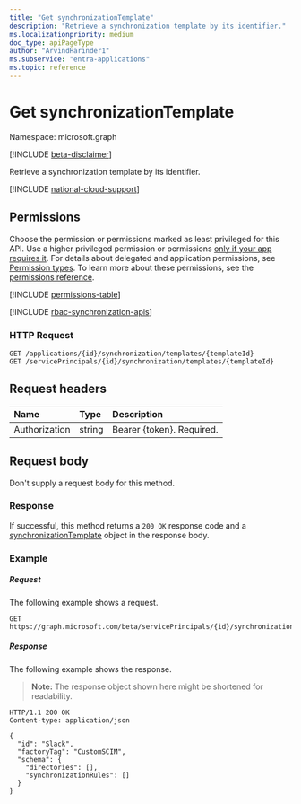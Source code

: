 ```yaml
---
title: "Get synchronizationTemplate"
description: "Retrieve a synchronization template by its identifier."
ms.localizationpriority: medium
doc_type: apiPageType
author: "ArvindHarinder1"
ms.subservice: "entra-applications"
ms.topic: reference
---
```


# Get synchronizationTemplate

Namespace: microsoft.graph

[!INCLUDE [beta-disclaimer](../../includes/beta-disclaimer.md)]

Retrieve a synchronization template by its identifier.

[!INCLUDE [national-cloud-support](../../includes/global-us.md)]

## Permissions
Choose the permission or permissions marked as least privileged for this API. Use a higher privileged permission or permissions [only if your app requires it](/graph/permissions-overview#best-practices-for-using-microsoft-graph-permissions). For details about delegated and application permissions, see [Permission types](/graph/permissions-overview#permission-types). To learn more about these permissions, see the [permissions reference](/graph/permissions-reference).

<!-- { "blockType": "permissions", "name": "synchronization_synchronizationtemplate_get" } -->
[!INCLUDE [permissions-table](../includes/permissions/synchronization-synchronizationtemplate-get-permissions.md)]

[!INCLUDE [rbac-synchronization-apis](../includes/rbac-for-apis/rbac-synchronization-apis.md)]

### HTTP Request

```http
GET /applications/{id}/synchronization/templates/{templateId}
GET /servicePrincipals/{id}/synchronization/templates/{templateId}
```

## Request headers

| Name           | Type    | Description|
|:---------------|:--------|:-----------|
| Authorization  | string  | Bearer {token}. Required. |

## Request body

Don't supply a request body for this method.

### Response

If successful, this method returns a `200 OK` response code and a [synchronizationTemplate](../resources/synchronization-synchronizationtemplate.md) object in the response body.

### Example

##### Request
The following example shows a request.

```http
GET https://graph.microsoft.com/beta/servicePrincipals/{id}/synchronization/templates/Slack
```

##### Response
The following example shows the response.
>**Note:** The response object shown here might be shortened for readability.

```http
HTTP/1.1 200 OK
Content-type: application/json

{
  "id": "Slack",
  "factoryTag": "CustomSCIM",
  "schema": {
    "directories": [],
    "synchronizationRules": []
  }
}
```


